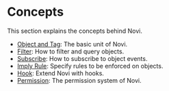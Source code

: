 # Concepts

This section explains the concepts behind Novi.

- [Object and Tag](./object-and-tag): The basic unit of Novi.
- [Filter](./filter): How to filter and query objects.
- [Subscribe](./subscribe): How to subscribe to object events.
- [Imply Rule](./imply): Specify rules to be enforced on objects.
- [Hook](./hook): Extend Novi with hooks.
- [Permission](./permission): The permission system of Novi.
